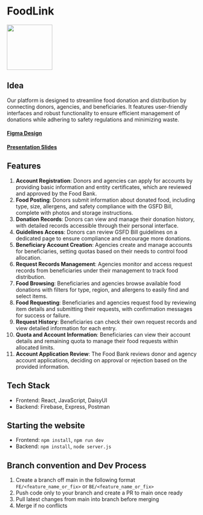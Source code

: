 # FoodLink 
<img src="https://github.com/user-attachments/assets/0ef56763-2b90-43d2-9182-a3c7dcd73d38" width="120">


## Idea
Our platform is designed to streamline food donation and distribution by connecting donors, agencies, and beneficiaries. It features user-friendly interfaces and robust functionality to ensure efficient management of donations while adhering to safety regulations and minimizing waste.

#### [Figma Design](https://www.figma.com/design/gFdeVH0AB1ItMEoySf30NJ/code-to-give-hackathon?t=KGrP2x1sEbpEhuUm-0)

#### [Presentation Slides](https://www.canva.com/design/DAGOxreJkoA/_QXnzKhlcGW8ddlvkrua3Q/view?utm_content=DAGOxreJkoA&utm_campaign=designshare&utm_medium=link&utm_source=editor)

## Features
1. **Account Registration**: Donors and agencies can apply for accounts by providing basic information and entity certificates, which are reviewed and approved by the Food Bank.
2. **Food Posting**: Donors submit information about donated food, including type, size, allergens, and safety compliance with the GSFD Bill, complete with photos and storage instructions.
3. **Donation Records**: Donors can view and manage their donation history, with detailed records accessible through their personal interface.
4. **Guidelines Access**: Donors can review GSFD Bill guidelines on a dedicated page to ensure compliance and encourage more donations.
5. **Beneficiary Account Creation**: Agencies create and manage accounts for beneficiaries, setting quotas based on their needs to control food allocation.
6. **Request Records Management**: Agencies monitor and access request records from beneficiaries under their management to track food distribution.
7. **Food Browsing**: Beneficiaries and agencies browse available food donations with filters for type, region, and allergens to easily find and select items.
8. **Food Requesting**: Beneficiaries and agencies request food by reviewing item details and submitting their requests, with confirmation messages for success or failure.
9. **Request History**: Beneficiaries can check their own request records and view detailed information for each entry.
10. **Quota and Account Information**: Beneficiaries can view their account details and remaining quota to manage their food requests within allocated limits.
11. **Account Application Review**: The Food Bank reviews donor and agency account applications, deciding on approval or rejection based on the provided information.

## Tech Stack
- Frontend: React, JavaScript, DaisyUI
- Backend: Firebase, Express, Postman

## Starting the website
- Frontend: `npm install`, `npm run dev`
- Backend: `npm install`, `node server.js`

## Branch convention and Dev Process
1. Create a branch off main in the following format `FE/<feature_name_or_fix>` or `BE/<feature_name_or_fix>`
2. Push code only to your branch and create a PR to main once ready
4. Pull latest changes from main into branch before merging
3. Merge if no conflicts


